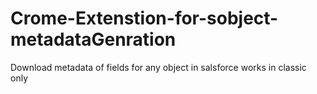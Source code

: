 # Crome-Extenstion-for-sobject-metadataGenration
Download metadata of fields for any object in salsforce  works in classic only
